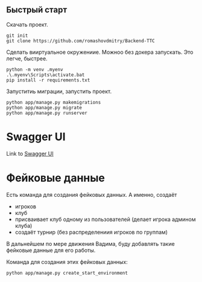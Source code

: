## Быстрый старт


Скачать проект.
```
git init
git clone https://github.com/romashovdmitry/Backend-TTC
```
Сделать вииртуальное окружениие. Можноо без докера запускать. Это легче, быстрее. 
```
python -m venv .myenv
.\.myenv\Scripts\activate.bat  
pip install -r requirements.txt
```

Запуститиь миграции, запустить проект.
```
python app/manage.py makemigrations
python app/manage.py migrate
python app/manage.py runserver
```

# Swagger UI

Link to [Swagger UI](http://127.0.0.1:8000/api/docs/)

# Фейковые данные

Есть команда для создания фейковых данных. А именно, создаёт
- игроков
- клуб
- присваивает клуб одному из пользователей (делает игрока админом клуба)
- создаёт турнир (без распределениия игроков по группам)

В дальнейшем по мере движения Вадима, буду добавлять такие фейковые данные для его работы. 

Команда для создания этих фейковых данных: 
```
python app/manage.py create_start_environment
```
